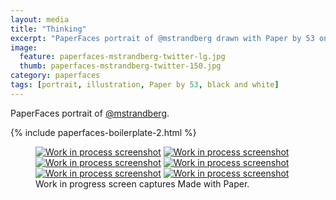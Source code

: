 ```yaml
---
layout: media
title: "Thinking"
excerpt: "PaperFaces portrait of @mstrandberg drawn with Paper by 53 on an iPad."
image: 
  feature: paperfaces-mstrandberg-twitter-lg.jpg
  thumb: paperfaces-mstrandberg-twitter-150.jpg
category: paperfaces
tags: [portrait, illustration, Paper by 53, black and white]
---
```


PaperFaces portrait of [@mstrandberg](http://twitter.com/mstrandberg).

{% include paperfaces-boilerplate-2.html %}

<figure class="third">
	<a href="{{ site.url }}/images/paperfaces-mstrandberg-process-1-lg.jpg"><img src="{{ site.url }}/images/paperfaces-mstrandberg-process-1-600.jpg" alt="Work in process screenshot"></a>
	<a href="{{ site.url }}/images/paperfaces-mstrandberg-process-2-lg.jpg"><img src="{{ site.url }}/images/paperfaces-mstrandberg-process-2-600.jpg" alt="Work in process screenshot"></a>
	<a href="{{ site.url }}/images/paperfaces-mstrandberg-process-3-lg.jpg"><img src="{{ site.url }}/images/paperfaces-mstrandberg-process-3-600.jpg" alt="Work in process screenshot"></a>
	<a href="{{ site.url }}/images/paperfaces-mstrandberg-process-4-lg.jpg"><img src="{{ site.url }}/images/paperfaces-mstrandberg-process-4-600.jpg" alt="Work in process screenshot"></a>
	<a href="{{ site.url }}/images/paperfaces-mstrandberg-process-5-lg.jpg"><img src="{{ site.url }}/images/paperfaces-mstrandberg-process-5-600.jpg" alt="Work in process screenshot"></a>
	<a href="{{ site.url }}/images/paperfaces-mstrandberg-process-6-lg.jpg"><img src="{{ site.url }}/images/paperfaces-mstrandberg-process-6-600.jpg" alt="Work in process screenshot"></a>
	<figcaption>Work in progress screen captures Made with Paper.</figcaption>
</figure>